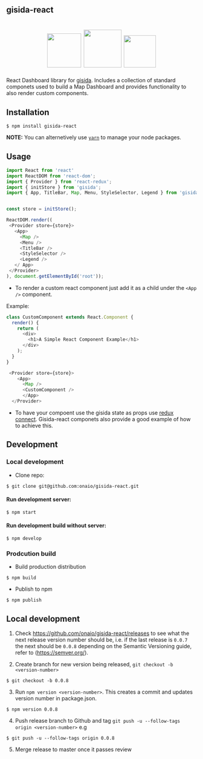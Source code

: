 ## gisida-react
 <h1 align="center">
<img src="http://gisida.onalabs.org/resources/img/gisida-logo.png" width="90" />
<img src="http://icons.veryicon.com/ico/System/Icons8%20Metro%20Style/Mathematic%20Plus2.ico" width="100" />
<img src="https://raw.githubusercontent.com/rexxars/react-hexagon/HEAD/logo/react-hexagon.png" width="85" />
</h1>
 
 React Dashboard library for [gisida](https://github.com/onaio/gisida). Includes a collection of standard componets used to build a Map Dashboard and provides functionality to also render custom components. 

 ## Installation
```
$ npm install gisida-react
```
**NOTE:** You can alternetively use [`yarn`](https://yarnpkg.com/en/docs/getting-started) to manage your node packages.


## Usage
 ```javascript
import React from 'react'
import ReactDOM from 'react-dom';
import { Provider } from 'react-redux';
import { initStore } from 'gisida';
import { App, TitleBar, Map, Menu, StyleSelector, Legend } from 'gisida-react';


const store = initStore();

ReactDOM.render((
  <Provider store={store}>
    <App>
      <Map />
      <Menu />
      <TitleBar />
      <StyleSelector />
      <Legend />
    </ App>
  </Provider>
), document.getElementById('root'));
```

- To render a custom react component just add it as a child under the `<App />` component. 

Example:

```javascript
class CustomComponent extends React.Component {
  render() {
    return (
      <div>
        <h1>A Simple React Component Example</h1>
      </div>
    );
  }
}

 <Provider store={store}>
    <App>
      <Map />
      <CustomComponent />
      </App>
  </Provider>
```

- To have your compoent use the gisida state as props use [redux connect](https://github.com/reactjs/react-redux/blob/master/docs/api.md#connectmapstatetoprops-mapdispatchtoprops-mergeprops-options). Gisida-react componets also provide a good example of how to achieve this.



## Development


### Local development
- Clone repo:
```
$ git clone git@github.com:onaio/gisida-react.git
```

#### Run development server:

```
$ npm start
```


#### Run development build without server:

```
$ npm develop
```

### Prodcution build 

- Build production distribution
```
$ npm build
```

- Publish to npm
```
$ npm publish
```

## Local development
1. Check https://github.com/onaio/gisida-react/releases to see what the next release version number should be, i.e. if  the last release is `0.0.7` the next should be `0.0.8` depending on the Semantic Versioning guide, refer to (https://semver.org/).

2. Create branch for new version being released, `git checkout -b <version-number>` 

```
$ git checkout -b 0.0.8
```

3. Run `npm version <version-number>`. This creates a commit and updates version number in package.json.
```
$ npm version 0.0.8
```

4. Push release branch to Github and tag `git push -u --follow-tags origin <version-number>` e.g
```
$ git push -u --follow-tags origin 0.0.8
```

5. Merge release to master once it passes review
